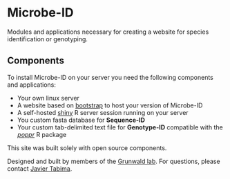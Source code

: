 Microbe-ID
===============

Modules and applications necessary for creating a website for species identification or genotyping. 

Components
------

To install Microbe-ID on your server you need the following components and applications:
- Your own linux server
- A website based on [bootstrap](http://getbootstrap.com) to host your version of Microbe-ID
- A self-hosted [shiny](http://www.rstudio.com/shiny/) R server session running on your server
- You custom fasta database for **Sequence-ID**
- Your custom tab-delimited text file for **Genotype-ID** compatible with the [*poppr*](http://grunwaldlab.cgrb.oregonstate.edu/poppr-r-package-population-genetics) R package

This site was built solely with open source components.

Designed and built by members of the [Grunwald lab](http://grunwaldlab.cgrb.oregonstate.edu). For questions, please contact [Javier Tabima](caifaz01@gmail.com).
